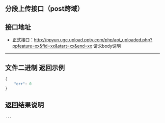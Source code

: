 分段上传接口（post跨域）
----------

接口地址
----------
  * 正式接口：http://ppyun.ugc.upload.pptv.com/php/api_uploaded.php?ppfeature=xx&fid=xx&start=xx&end=xx
请求body说明
----------
文件二进制
返回示例
----------
```javascript
{
    "err": 0
}
```

返回结果说明
----------
```javascript
...
```